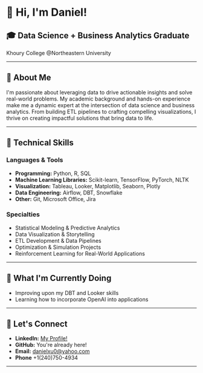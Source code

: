 # 👋 Hi, I'm Daniel!

## 🎓 **Data Science + Business Analytics Graduate**  
Khoury College @Northeastern University

---

## 🚀 About Me
I'm passionate about leveraging data to drive actionable insights and solve real-world problems. My academic background and hands-on experience make me a dynamic expert at the intersection of data science and business analytics. From building ETL pipelines to crafting compelling visualizations, I thrive on creating impactful solutions that bring data to life.

---

## 💼 Technical Skills

### **Languages & Tools**
- **Programming:** Python, R, SQL
- **Machine Learning Libraries:** Scikit-learn, TensorFlow, PyTorch, NLTK
- **Visualization:** Tableau, Looker, Matplotlib, Seaborn, Plotly
- **Data Engineering:** Airflow, DBT, Snowflake
- **Other:** Git, Microsoft Office, Jira

### **Specialties**
- Statistical Modeling & Predictive Analytics
- Data Visualization & Storytelling
- ETL Development & Data Pipelines
- Optimization & Simulation Projects
- Reinforcement Learning for Real-World Applications

---

## 🌱 What I'm Currently Doing
- Improving upon my DBT and Looker skills
- Learning how to incorporate OpenAI into applications

---

## 🤝 Let's Connect
- **LinkedIn:** [My Profile!](www.linkedin.com/in/daniel-xu-0)
- **GitHub:** You're already here!
- **Email:** danielxu0@yahoo.com
- **Phone** +1(240)750-4934

---
